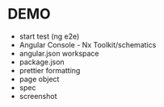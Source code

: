 # DEMO

- start test (ng e2e)
- Angular Console - Nx Toolkit/schematics
- angular.json workspace
- package.json
- prettier formatting
- page object
- spec
- screenshot